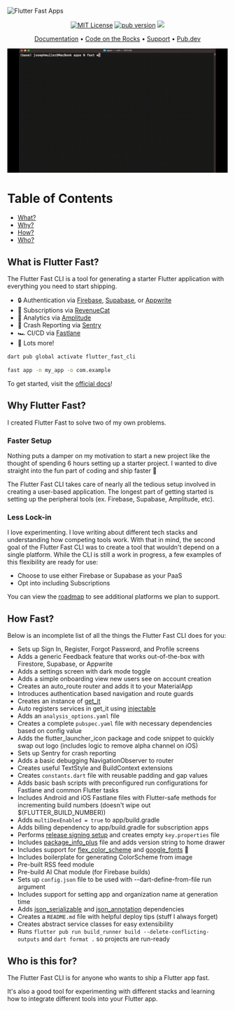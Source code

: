 ![Flutter Fast Apps](https://github.com/CodeOTR/flutter_fast_cli/raw/main/assets/flutter-fast-banner.png)

<p align="center">                    
<a href="https://img.shields.io/badge/License-MIT-green"><img src="https://img.shields.io/badge/License-MIT-green" alt="MIT License"></a>
<a href="https://pub.dev/packages/flutter_fast_cli"><img src="https://img.shields.io/pub/v/flutter_fast_cli?label=pub&color=orange" alt="pub version"></a>      
<a href="https://twitter.com/CodeOnTheRocks_">
    <img src="https://img.shields.io/twitter/follow/CodeOnTheRocks_?style=social">
  </a>
</p>


<p align="center">
  <a href="https://codeotr.github.io/flutter-fast-guide/">Documentation</a> •
  <a href="https://codeontherocks.dev/">Code on the Rocks</a> •
  <a href="https://codeontherocks.gumroad.com/l/flutterfast">Support</a> •
  <a href="https://pub.dev/packages/flutter_fast_cli/install">Pub.dev</a>
</p>

<img src="./assets/Wizard.gif"/>

# Table of Contents
- [What?](#what-is-flutter-fast)
- [Why?](#why-flutter-fast)
- [How?](#how-fast)
- [Who?](#who-is-this-for)

## What is Flutter Fast?
The Flutter Fast CLI is a tool for generating a starter Flutter application with everything you need to start shipping.

- 🔒 Authentication via [Firebase](https://firebase.google.com/), [Supabase](https://supabase.com/), or [Appwrite](https://appwrite.io/)
- 💸 Subscriptions via [RevenueCat](https://www.revenuecat.com/)
- 🌊 Analytics via [Amplitude](https://amplitude.com/)
- 🤖 Crash Reporting via [Sentry](https://sentry.io/welcome/)
- 🏎️ CI/CD via [Fastlane](https://fastlane.tools/)
- 🚀 Lots more!

```bash
dart pub global activate flutter_fast_cli
```

```bash
fast app -n my_app -o com.example
```

To get started, visit the [official docs](https://codeotr.github.io/flutter-fast-guide/docs/start/installation/)!

## Why Flutter Fast?

I created Flutter Fast to solve two of my own problems.

### Faster Setup
Nothing puts a damper on my motivation to start a new project like the thought of spending 6 hours setting up a starter project. I wanted to dive straight into the fun part of coding and ship faster 🚢

The Flutter Fast CLI takes care of nearly all the tedious setup involved in creating a user-based application. The longest part of getting started is setting up the peripheral tools (ex. Firebase, Supabase, Amplitude, etc).

### Less Lock-in
I love experimenting. I love writing about different tech stacks and understanding how competing tools work. With that in mind, the second goal of the Flutter Fast CLI was to create a tool that wouldn't depend on a single platform. While the CLI is still a work in progress, a few examples of this flexibility are ready for use:

- Choose to use either Firebase or Supabase as your PaaS
- Opt into including Subscriptions

You can view the [roadmap](https://codeotr.github.io/flutter-fast-guide/docs/roadmap/plan/) to see additional platforms we plan to support.

## How Fast?

Below is an incomplete list of all the things the Flutter Fast CLI does for you:
- Sets up Sign In, Register, Forgot Password, and Profile screens
- Adds a generic Feedback feature that works out-of-the-box with Firestore, Supabase, or Appwrite
- Adds a settings screen with dark mode toggle
- Adds a simple onboarding view new users see on account creation
- Creates an auto_route router and adds it to your MaterialApp
- Introduces authentication based navigation and route guards
- Creates an instance of [get_it](https://pub.dev/packages/get_it)
- Auto registers services in get_it using [injectable](https://pub.dev/packages/injectable)
- Adds an `analysis_options.yaml` file
- Creates a complete `pubspec.yaml` file with necessary dependencies based on config value
- Adds the flutter_launcher_icon package and code snippet to quickly swap out logo (includes logic to remove alpha channel on iOS)
- Sets up Sentry for crash reporting
- Adds a basic debugging NavigationObserver to router
- Creates useful TextStyle and BuildContext extensions
- Creates `constants.dart` file with reusable padding and gap values
- Adds basic bash scripts with preconfigured run configurations for Fastlane and common Flutter tasks
- Includes Android and iOS Fastlane files with Flutter-safe methods for incrementing build numbers (doesn't wipe out $(FLUTTER_BUILD_NUMBER))
- Adds `multiDexEnabled = true` to app/build.gradle
- Adds billing dependency to app/build.gradle for subscription apps
- Performs [release signing setup](https://docs.flutter.dev/deployment/android#signing-the-app) and creates empty `key.properties` file
- Includes [package_info_plus](https://pub.dev/packages/package_info_plus) file and adds version string to home drawer
- Includes support for [flex_color_scheme](https://pub.dev/packages/flex_color_scheme) and [google_fonts](https://pub.dev/packages/google_fonts) 🎨
- Includes boilerplate for generating ColorScheme from image
- Pre-built RSS feed module
- Pre-build AI Chat module (for Firebase builds)
- Sets up `config.json` file to be used with --dart-define-from-file run argument
- Includes support for setting app and organization name at generation time
- Adds [json_serializable](https://pub.dev/packages/json_serializable) and [json_annotation](https://pub.dev/packages/json_annotation) dependencies
- Creates a `README.md` file with helpful deploy tips (stuff I always forget)
- Creates abstract service classes for easy extensibility
- Runs `flutter pub run build_runner build --delete-conflicting-outputs` and `dart format .` so projects are run-ready

## Who is this for?
The Flutter Fast CLI is for anyone who wants to ship a Flutter app fast. 

It's also a good tool for experimenting with different stacks and learning how to integrate different tools into your Flutter app.